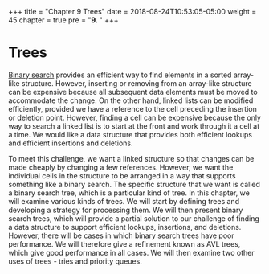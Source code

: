 +++
title = "Chapter 9 Trees"
date = 2018-08-24T10:53:05-05:00
weight = 45
chapter = true
pre = "<b>9. </b>"
+++

# Trees

[Binary search](http://people.cs.ksu.edu/~rhowell/DataStructures/redirect/binary-search) provides an efficient way to find elements in a sorted array-like structure. However, inserting or removing from an array-like structure can be expensive because all subsequent data elements must be moved to accommodate the change. On the other hand, linked lists can be modified efficiently, provided we have a reference to the cell preceding the insertion or deletion point. However, finding a cell can be expensive because the only way to search a linked list is to start at the front and work through it a cell at a time. We would like a data structure that provides both efficient lookups and efficient insertions and deletions.

To meet this challenge, we want a linked structure so that changes can be made cheaply by changing a few references. However, we want the individual cells in the structure to be arranged in a way that supports something like a binary search. The specific structure that we want is called a binary search tree, which is a particular kind of tree.
In this chapter, we will examine various kinds of trees. We will start by defining trees and developing a strategy for processing them. We will then present binary search trees, which will provide a partial solution to our challenge of finding a data structure to support efficient lookups, insertions, and deletions. However, there will be cases in which binary search trees have poor performance. We will therefore give a refinement known as AVL trees, which give good performance in all cases. We will then examine two other uses of trees - tries and priority queues. 